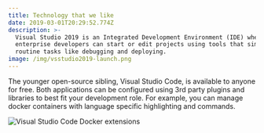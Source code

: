 ```yaml
---
title: Technology that we like
date: 2019-03-01T20:29:52.774Z
description: >-
  Visual Studio 2019 is an Integrated Development Environment (IDE) where
  enterprise developers can start or edit projects using tools that simplify
  routine tasks like debugging and deploying.
image: /img/vsstudio2019-launch.png
---
```

The younger open-source sibling, Visual Studio Code, is available to anyone for free. Both applications can be configured using 3rd party plugins and libraries to best fit your development role. For example, you can manage docker containers with language specific highlighting and commands.

![](/img/installdockerextension.png "Visual Studio Code Docker extensions")
